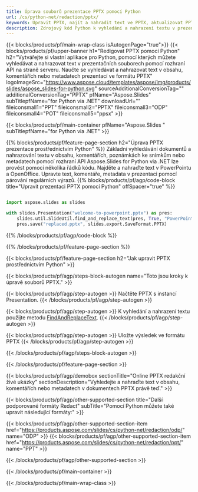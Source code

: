 ```yaml
---
title: Úprava souborů prezentace PPTX pomocí Python
url: /cs/python-net/redaction/pptx/
keywords: Upravit PPTX, najít a nahradit text ve PPTX, aktualizovat PPTX prezentaci
description: Zdrojový kód Python k vyhledání a nahrazení textu v prezentaci PPTX.
---
```


{{< blocks/products/pf/main-wrap-class isAutogenPage="true">}}
{{< blocks/products/pf/upper-banner h1="Redigovat PPTX pomocí Python" h2="Vytvářejte si vlastní aplikace pro Python, pomocí kterých můžete vyhledávat a nahrazovat text v prezentačních souborech pomocí rozhraní API na straně serveru. Naučte se vyhledávat a nahrazovat text v obsahu, komentářích nebo metadatech prezentací ve formátu PPTX" logoImageSrc="https://www.aspose.cloud/templates/aspose/img/products/slides/aspose_slides-for-python.svg" sourceAdditionalConversionTag="" additionalConversionTag="PPTX" pfName="Aspose.Slides" subTitlepfName="for Python via .NET" downloadUrl="" fileiconsmall1="PPT" fileiconsmall2="PPTX" fileiconsmall3="ODP" fileiconsmall4="POT" fileiconsmall5="ppsx" >}}

{{< blocks/products/pf/main-container pfName="Aspose.Slides " subTitlepfName="for Python via .NET" >}}

{{% blocks/products/pf/feature-page-section  h2="Úprava PPTX prezentace prostřednictvím Python" %}}
Základní vyhledávání dokumentů a nahrazování textu v obsahu, komentářích, poznámkách ke snímkům nebo metadatech pomocí rozhraní API Aspose.Slides for Python via .NET lze provést pomocí několika řádků kódu. Najděte a nahraďte text v PowerPointu a OpenOffice. Upravte text, komentáře, metadata v prezentaci pomocí párování regulárních výrazů.
{{% blocks/products/pf/agp/code-block title="Upravit prezentaci PPTX pomocí Python" offSpacer="true" %}}

```py

import aspose.slides as slides

with slides.Presentation("welcome-to-powerpoint.pptx") as pres:
    slides.util.SlideUtil.find_and_replace_text(pres, True, "PowerPoint", "Aspose.Slides", None)
    pres.save("replaced.pptx", slides.export.SaveFormat.PPTX)
```

{{% /blocks/products/pf/agp/code-block %}}

{{% /blocks/products/pf/feature-page-section %}}

{{< blocks/products/pf/feature-page-section  h2="Jak upravit PPTX prostřednictvím Python" >}}

{{< blocks/products/pf/agp/steps-block-autogen name="Toto jsou kroky k úpravě souborů PPTX." >}}

{{< blocks/products/pf/agp/step-autogen >}}
Načtěte PPTX s instancí Presentation.
{{< /blocks/products/pf/agp/step-autogen >}}

{{< blocks/products/pf/agp/step-autogen >}}
K vyhledání a nahrazení textu použijte metodu [FindAndReplaceText](https://reference.aspose.com/slides/python-net/aspose.slides.util/slideutil/).
{{< /blocks/products/pf/agp/step-autogen >}}

{{< blocks/products/pf/agp/step-autogen >}}
Uložte výsledek ve formátu PPTX
{{< /blocks/products/pf/agp/step-autogen >}}

{{< /blocks/products/pf/agp/steps-block-autogen >}}

{{< /blocks/products/pf/feature-page-section >}}

{{< blocks/products/pf/agp/demobox sectionTitle="Online PPTX redakční živé ukázky" sectionDescription="Vyhledejte a nahraďte text v obsahu, komentářích nebo metadatech v dokumentech PPTX právě teď." >}}

{{< blocks/products/pf/agp/other-supported-section title="Další podporované formáty Redact" subTitle="Pomocí Python můžete také upravit následující formáty:" >}}

{{< blocks/products/pf/agp/other-supported-section-item href="https://products.aspose.com/slides/cs/python-net/redaction/odp/" name="ODP" >}}
{{< blocks/products/pf/agp/other-supported-section-item href="https://products.aspose.com/slides/cs/python-net/redaction/ppt/" name="PPT" >}}


{{< /blocks/products/pf/agp/other-supported-section >}}

{{< /blocks/products/pf/main-container >}}
    
{{< /blocks/products/pf/main-wrap-class >}}